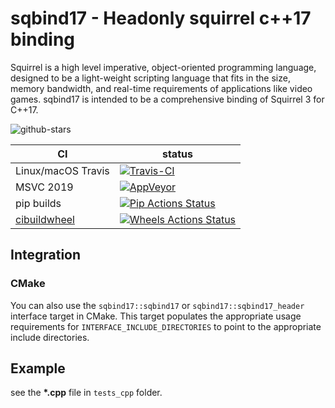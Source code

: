 # sqbind17 - Headonly squirrel c++17 binding

Squirrel is a high level imperative, object-oriented programming language, designed to be a light-weight scripting language that fits in the size, memory bandwidth, and real-time requirements of applications like video games.
sqbind17 is intended to be a comprehensive binding of Squirrel 3 for C++17.

![github-stars][stars-badge]

| CI                 | status                                                                |
| ------------------ | --------------------------------------------------------------------- |
| Linux/macOS Travis | [![Travis-CI][travis-badge]][travis-link]                             |
| MSVC 2019          | [![AppVeyor][appveyor-badge]][appveyor-link]                          |
| pip builds         | [![Pip Actions Status][actions-pip-badge]][actions-pip-link]          |
| [cibuildwheel][]   | [![Wheels Actions Status][actions-wheels-badge]][actions-wheels-link] |

[cibuildwheel]: https://cibuildwheel.readthedocs.io
[stars-badge]: https://img.shields.io/github/stars/shabbywu/sqbind17?style=social
[actions-pip-link]: https://github.com/shabbywu/sqbind17/actions/workflows/pip.yml
[actions-pip-badge]: https://github.com/shabbywu/sqbind17/workflows/Pip/badge.svg
[actions-wheels-link]: https://github.com/shabbywu/sqbind17/actions/workflows/wheels.yml
[actions-wheels-badge]: https://github.com/shabbywu/sqbind17/workflows/Wheels/badge.svg
[travis-link]: https://travis-ci.org/shabbywu/sqbind17
[travis-badge]: https://travis-ci.org/shabbywu/sqbind17.svg?branch=master&status=passed
[appveyor-link]: https://ci.appveyor.com/project/shabbywu/sqbind17
[appveyor-badge]: https://ci.appveyor.com/api/projects/status/f04io15t7o63916y

## Integration

### CMake
You can also use the `sqbind17::sqbind17` or `sqbind17::sqbind17_header` interface target in CMake.  This target populates the appropriate usage requirements for `INTERFACE_INCLUDE_DIRECTORIES` to point to the appropriate include directories.


## Example
see the **\*.cpp** file in `tests_cpp` folder.
